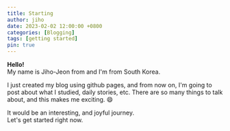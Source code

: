 ```yaml
---
title: Starting
author: jiho
date: 2023-02-02 12:00:00 +0800
categories: [Blogging]
tags: [getting started]
pin: true
---
```


**Hello!** <br>
My name is Jiho-Jeon from and I'm from South Korea.


I just created my blog using github pages, and from now on, I'm going to post about what I studied, daily stories, etc.
There are so many things to talk about, and this makes me exciting. 😄

It would be an interesting, and joyful journey. <br>
Let's get started right now.
